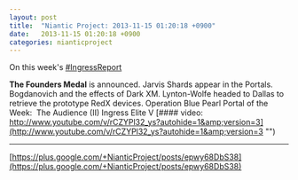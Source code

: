 ```yaml
---
layout: post
title:  "Niantic Project: 2013-11-15 01:20:18 +0900"
date:   2013-11-15 01:20:18 +0900
categories: nianticproject
---
```

On this week's  [#IngressReport](https://plus.google.com/s/%23IngressReport "")  

**The Founders Medal** is announced.
Jarvis Shards appear in the Portals.
Bogdanovich and the effects of Dark XM.
Lynton-Wolfe headed to Dallas to retrieve the prototype RedX devices.
Operation Blue Pearl
Portal of the Week:  The Audience (II)
Ingress Elite V
[#### video: http://www.youtube.com/v/rCZYPl32_ys?autohide=1&amp;version=3](http://www.youtube.com/v/rCZYPl32_ys?autohide=1&amp;version=3 "")
- - -
[https://plus.google.com/+NianticProject/posts/epwy68DbS38](https://plus.google.com/+NianticProject/posts/epwy68DbS38)
